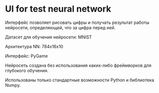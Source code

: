 # UI for test neural network

Интерфейс позволяет рисовать цифры и получать результат работы нейросети, определяющей, что за цифра перед ней.

Датасет для обучения нейросети: MNIST

Архитектура NN: 784х16х10

Интерфейс: PyGame

Нейросеть создана без использования каких-либо фреймворков для глубокого обучения.

Использованы только стандартные возможности Python и библиотека Numpy.
